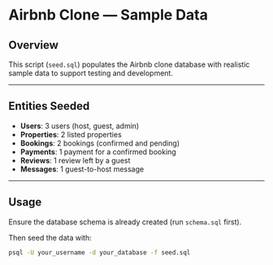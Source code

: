 # Airbnb Clone — Sample Data

## Overview

This script (`seed.sql`) populates the Airbnb clone database with realistic sample data to support testing and development.

---

## Entities Seeded

- **Users**: 3 users (host, guest, admin)
- **Properties**: 2 listed properties
- **Bookings**: 2 bookings (confirmed and pending)
- **Payments**: 1 payment for a confirmed booking
- **Reviews**: 1 review left by a guest
- **Messages**: 1 guest-to-host message

---

## Usage

Ensure the database schema is already created (run `schema.sql` first).

Then seed the data with:

```bash
psql -U your_username -d your_database -f seed.sql
```
